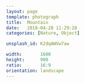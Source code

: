 ```yaml
---
layout: page
template: photograph
title:  Mountain
date:   2018-04-20 11:29:28
categories: [Nature, Object]

unsplash_id: K2dqAWVw7aw

width:       1600
height:      900
ratio:       16:9
orientation: landscape
---
```

